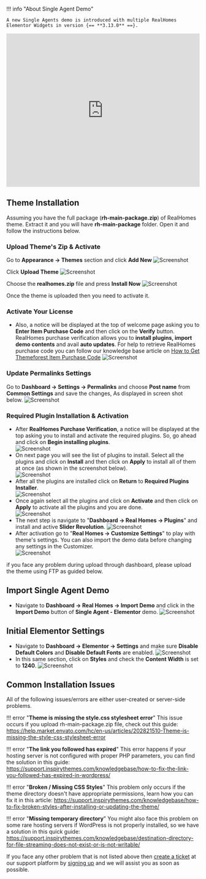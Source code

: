 

!!! info "About Single Agent Demo"

    A new Single Agents demo is introduced with multiple RealHomes Elementor Widgets in version {== **3.13.0** ==}.

<iframe width="100%" height="400px" src="https://www.youtube.com/embed/bMxOuLlpGH4" title="YouTube video player" frameborder="0" allow="accelerometer; autoplay; clipboard-write; encrypted-media; gyroscope; picture-in-picture" allowfullscreen></iframe>

## Theme Installation

Assuming you have the full package (**rh-main-package.zip**) of RealHomes theme. Extract it and you will have **rh-main-package** folder. Open it and follow the instructions below.

### **Upload Theme's Zip & Activate**

Go to **Appearance → Themes** section and click **Add New**
![Screenshot](images/installation/add-new.png)

Click **Upload Theme**
![Screenshot](images/installation/upload-theme.png)

Choose the **realhomes.zip** file and press **Install Now**
![Screenshot](images/installation/realhomes-zip.png)

Once the theme is uploaded then you need to activate it.

### **Activate Your License**

- Also, a notice will be displayed at the top of welcome page asking you to **Enter Item Purchase Code** and then click on the **Verify** button. RealHomes purchase verification allows you to **install plugins, import demo contents** and avail **auto updates**. For help to retrieve RealHomes purchase code you can follow our knowledge base article on [How to Get Themeforest Item Purchase Code](https://support.inspirythemes.com/knowledgebase/how-to-get-themeforest-item-purchase-code/) 
![Screenshot](images/installation/purchase-verification.png)

### **Update Permalinks Settings**

Go to **Dashboard → Settings → Permalinks** and choose **Post name** from **Common Settings** and save the changes, As displayed in screen shot below.
![Screenshot](images/import-demo/permalinks.png)

### **Required Plugin Installation & Activation**

- After **RealHomes Purchase Verification**, a notice will be displayed at the top asking you to install and activate the required plugins. So, go ahead and click on **Begin installing plugins**.<br>
![Screenshot](images/installation/begin-plugin-installation.png)
- On next page you will see the list of plugins to install. Select all the plugins and click on **Install** and then click on **Apply** to install all of them at once (as shown in the screenshot below). </br>
![Screenshot](images/installation/install-plugins.png)
- After all the plugins are installed click on **Return** to **Required Plugins Installer**. <br>
![Screenshot](images/installation/return-to-install.png)
- Once again select all the plugins and click on **Activate** and then click on **Apply** to activate all the plugins and you are done. <br>
![Screenshot](images/installation/activate-plugins.png)
- The next step is navigate to "**Dashboard → Real Homes → Plugins**" and install and active **Slider Revolution**.
![Screenshot](images/installation/slider-revolution-installation.gif)
- After activation go to "**Real Homes → Customize Settings**" to play with theme's settings. You can also import the demo data before changing any settings in the Customizer.<br>
![Screenshot](images/installation/customize.png)

if you face any problem during upload through dashboard, please upload the theme using FTP as guided below.

## **Import Single Agent Demo**

- Navigate to **Dashboard → Real Homes → Import Demo** and click in the **Import Demo** button of **Single Agent - Elementor** demo.
![Screenshot](images/import-demo/import-single-agent-demo.png)

## **Initial Elementor Settings**

- Navigate to **Dashboard → Elementor → Settings** and make sure **Disable Default Colors** and **Disable Default Fonts** are enabled.
![Screenshot](images/elementor/disable-default-colors-fonts-elementor.png)
- In this same section, click on **Styles** and check the **Content Width** is set to **1240**.
![Screenshot](images/elementor/content-width-1240-elementor.png)

## **Common Installation Issues**

All of the following issues/errors are either user-created or server-side problems.

!!! error "**Theme is missing the style.css stylesheet error**"
    This issue occurs if you upload rh-main-package.zip file, check out this guide: https://help.market.envato.com/hc/en-us/articles/202821510-Theme-is-missing-the-style-css-stylesheet-error

!!! error "**The link you followed has expired**"
    This error happens if your hosting server is not configured with proper PHP parameters, you can find the solution in this guide: https://support.inspirythemes.com/knowledgebase/how-to-fix-the-link-you-followed-has-expired-in-wordpress/

!!! error "**Broken / Missing CSS Styles**"
    This problem only occurs if the theme directory doesn't have appropriate permissions, learn how you can fix it in this article: https://support.inspirythemes.com/knowledgebase/how-to-fix-broken-styles-after-installing-or-updating-the-theme/

!!! error "**Missing temporary directory**"
    You might also face this problem on some rare hosting servers if WordPress is not properly installed, so we have a solution in this quick guide: https://support.inspirythemes.com/knowledgebase/destination-directory-for-file-streaming-does-not-exist-or-is-not-writable/

If you face any other problem that is not listed above then [create a ticket](https://support.inspirythemes.com/ask-question/) at our support platform by [signing up](https://support.inspirythemes.com/login-register/) and we will assist you as soon as possible.